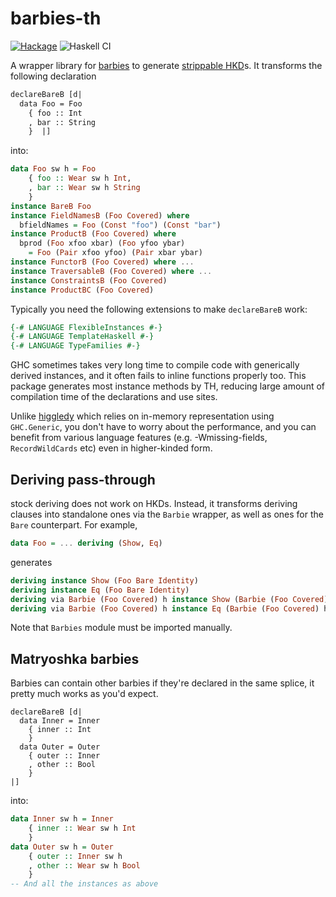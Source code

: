 barbies-th
====

[![Hackage](https://img.shields.io/hackage/v/barbies-th.svg)](https://hackage.haskell.org/package/barbies-th)
![Haskell CI](https://github.com/fumieval/barbies-th/workflows/Haskell%20CI/badge.svg)

A wrapper library for [barbies](http://hackage.haskell.org/package/barbies) to generate [strippable HKD](http://hackage.haskell.org/package/barbies-1.1.3.0/docs/Data-Barbie-Bare.html)s. It transforms the following declaration

```haskell
declareBareB [d|
  data Foo = Foo
    { foo :: Int
    , bar :: String
    }  |]
```

into:

```haskell
data Foo sw h = Foo
    { foo :: Wear sw h Int,
    , bar :: Wear sw h String
    }
instance BareB Foo
instance FieldNamesB (Foo Covered) where
  bfieldNames = Foo (Const "foo") (Const "bar")
instance ProductB (Foo Covered) where
  bprod (Foo xfoo xbar) (Foo yfoo ybar)
    = Foo (Pair xfoo yfoo) (Pair xbar ybar)
instance FunctorB (Foo Covered) where ...
instance TraversableB (Foo Covered) where ...
instance ConstraintsB (Foo Covered)
instance ProductBC (Foo Covered)
```

Typically you need the following extensions to make `declareBareB` work:

```haskell
{-# LANGUAGE FlexibleInstances #-}
{-# LANGUAGE TemplateHaskell #-}
{-# LANGUAGE TypeFamilies #-}
```

GHC sometimes takes very long time to compile code with generically derived instances, and it often fails to inline functions properly too. This package generates most instance methods by TH, reducing large amount of compilation time
of the declarations and use sites.

Unlike [higgledy](https://hackage.haskell.org/package/higgledy) which relies on
in-memory representation using `GHC.Generic`, you don't have to worry about the performance, and you can benefit from various language features
(e.g. -Wmissing-fields, `RecordWildCards` etc) even in higher-kinded form.

Deriving pass-through
----

stock deriving does not work on HKDs. Instead, it transforms deriving clauses into standalone ones via the `Barbie` wrapper,
as well as ones for the `Bare` counterpart. For example,

```haskell
data Foo = ... deriving (Show, Eq)
```

generates

```haskell
deriving instance Show (Foo Bare Identity)
deriving instance Eq (Foo Bare Identity)
deriving via Barbie (Foo Covered) h instance Show (Barbie (Foo Covered) h) => Show (Foo Covered h)
deriving via Barbie (Foo Covered) h instance Eq (Barbie (Foo Covered) h) => Eq (Foo Covered h)
```

Note that `Barbies` module must be imported manually.

Matryoshka barbies
----

Barbies can contain other barbies if they're declared in the same splice, it
pretty much works as you'd expect.

```hasklell
declareBareB [d|
  data Inner = Inner
    { inner :: Int
    }
  data Outer = Outer
    { outer :: Inner
    , other :: Bool
    }
|]
```

into:

```haskell
data Inner sw h = Inner
    { inner :: Wear sw h Int
    }
data Outer sw h = Outer
    { outer :: Inner sw h
    , other :: Wear sw h Bool
    }
-- And all the instances as above
```
